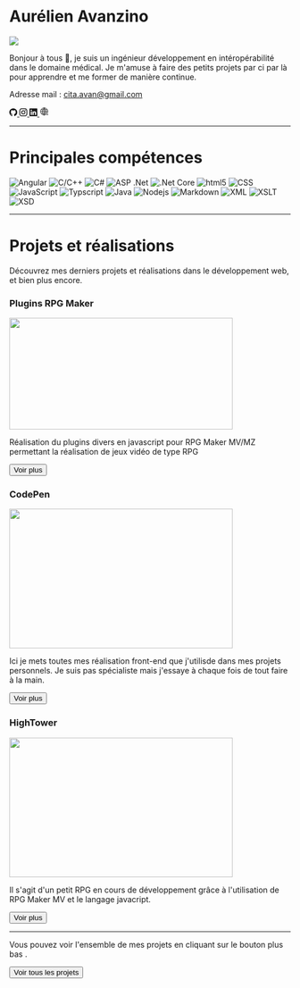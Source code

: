 # Aurélien Avanzino

<img src="https://visitor-badge.laobi.icu/badge?page_id=DaeronHTV.repoName"/>

Bonjour à tous 👋, je suis un ingénieur développement en intéropérabilité dans le domaine médical. Je m'amuse à faire des petits projets par ci par là pour apprendre et me former de manière continue.

Adresse mail : cita.avan@gmail.com

<a href="https://github.com/AurelienAVZN" target="_blank">
    <svg xmlns="http://www.w3.org/2000/svg" viewBox="0 0 16 16" width="1em" height="1em">
        <path d="M8 0C3.58 0 0 3.58 0 8c0 3.54 2.29 6.53 5.47 7.59.4.07.55-.17.55-.38 0-.19-.01-.82-.01-1.49-2.01.37-2.53-.49-2.69-.94-.09-.23-.48-.94-.82-1.13-.28-.15-.68-.52-.01-.53.63-.01 1.08.58 1.23.82.72 1.21 1.87.87 2.33.66.07-.52.28-.87.51-1.07-1.78-.2-3.64-.89-3.64-3.95 0-.87.31-1.59.82-2.15-.08-.2-.36-1.02.08-2.12 0 0 .67-.21 2.2.82.64-.18 1.32-.27 2-.27s1.36.09 2 .27c1.53-1.04 2.2-.82 2.2-.82.44 1.1.16 1.92.08 2.12.51.56.82 1.27.82 2.15 0 3.07-1.87 3.75-3.65 3.95.29.25.54.73.54 1.48 0 1.07-.01 1.93-.01 2.2 0 .21.15.46.55.38A8.01 8.01 0 0 0 16 8c0-4.42-3.58-8-8-8"></path>
    </svg>
</a>

<a href="https://www.instagram.com/aurelienavzn_" target="_blank">
    <svg xmlns="http://www.w3.org/2000/svg" viewBox="0 0 16 16" width="1em" height="1em">
        <path d="M8 0C5.829 0 5.556.01 4.703.048 3.85.088 3.269.222 2.76.42a3.9 3.9 0 0 0-1.417.923A3.9 3.9 0 0 0 .42 2.76C.222 3.268.087 3.85.048 4.7.01 5.555 0 5.827 0 8.001c0 2.172.01 2.444.048 3.297.04.852.174 1.433.372 1.942.205.526.478.972.923 1.417.444.445.89.719 1.416.923.51.198 1.09.333 1.942.372C5.555 15.99 5.827 16 8 16s2.444-.01 3.298-.048c.851-.04 1.434-.174 1.943-.372a3.9 3.9 0 0 0 1.416-.923c.445-.445.718-.891.923-1.417.197-.509.332-1.09.372-1.942C15.99 10.445 16 10.173 16 8s-.01-2.445-.048-3.299c-.04-.851-.175-1.433-.372-1.941a3.9 3.9 0 0 0-.923-1.417A3.9 3.9 0 0 0 13.24.42c-.51-.198-1.092-.333-1.943-.372C10.443.01 10.172 0 7.998 0zm-.717 1.442h.718c2.136 0 2.389.007 3.232.046.78.035 1.204.166 1.486.275.373.145.64.319.92.599s.453.546.598.92c.11.281.24.705.275 1.485.039.843.047 1.096.047 3.231s-.008 2.389-.047 3.232c-.035.78-.166 1.203-.275 1.485a2.5 2.5 0 0 1-.599.919c-.28.28-.546.453-.92.598-.28.11-.704.24-1.485.276-.843.038-1.096.047-3.232.047s-2.39-.009-3.233-.047c-.78-.036-1.203-.166-1.485-.276a2.5 2.5 0 0 1-.92-.598 2.5 2.5 0 0 1-.6-.92c-.109-.281-.24-.705-.275-1.485-.038-.843-.046-1.096-.046-3.233s.008-2.388.046-3.231c.036-.78.166-1.204.276-1.486.145-.373.319-.64.599-.92s.546-.453.92-.598c.282-.11.705-.24 1.485-.276.738-.034 1.024-.044 2.515-.045zm4.988 1.328a.96.96 0 1 0 0 1.92.96.96 0 0 0 0-1.92m-4.27 1.122a4.109 4.109 0 1 0 0 8.217 4.109 4.109 0 0 0 0-8.217m0 1.441a2.667 2.667 0 1 1 0 5.334 2.667 2.667 0 0 1 0-5.334"></path>
    </svg>
</a>

<a href="https://www.linkedin.com/in/aurelien-avanzino" target="_blank">
    <svg xmlns="http://www.w3.org/2000/svg" viewBox="0 0 16 16" width="1em" height="1em" fill="currentColor">
        <path d="M0 1.146C0 .513.526 0 1.175 0h13.65C15.474 0 16 .513 16 1.146v13.708c0 .633-.526 1.146-1.175 1.146H1.175C.526 16 0 15.487 0 14.854zm4.943 12.248V6.169H2.542v7.225zm-1.2-8.212c.837 0 1.358-.554 1.358-1.248-.015-.709-.52-1.248-1.342-1.248S2.4 3.226 2.4 3.934c0 .694.521 1.248 1.327 1.248zm4.908 8.212V9.359c0-.216.016-.432.08-.586.173-.431.568-.878 1.232-.878.869 0 1.216.662 1.216 1.634v3.865h2.401V9.25c0-2.22-1.184-3.252-2.764-3.252-1.274 0-1.845.7-2.165 1.193v.025h-.016l.016-.025V6.169h-2.4c.03.678 0 7.225 0 7.225z"></path>
    </svg>
</a>

<a href="https://curriculumvitae-vtoq.onrender.com/home" target="_blank">
    <svg xmlns="http://www.w3.org/2000/svg"width="1.2em" height="1.2em" viewBox="0 0 64 64" stroke-width="3" stroke="#000000" fill="none">
        <path d="M39.93,55.72A24.86,24.86,0,1,1,56.86,32.15a37.24,37.24,0,0,1-.73,6"/><path d="M37.86,51.1A47,47,0,0,1,32,56.7"/>
        <path d="M32,7A34.14,34.14,0,0,1,43.57,30a34.07,34.07,0,0,1,.09,4.85"/><path d="M32,7A34.09,34.09,0,0,0,20.31,32.46c0,16.2,7.28,21,11.66,24.24"/>
        <line x1="10.37" y1="19.9" x2="53.75" y2="19.9"/>
        <line x1="32" y1="6.99" x2="32" y2="56.7"/><line x1="11.05" y1="45.48" x2="37.04" y2="45.48"/>
        <line x1="7.14" y1="32.46" x2="56.86" y2="31.85"/>
        <path d="M53.57,57,58,52.56l-8-8,4.55-2.91a.38.38,0,0,0-.12-.7L39.14,37.37a.39.39,0,0,0-.46.46L42,53.41a.39.39,0,0,0,.71.13L45.57,49Z"/>
    </svg>
</a>

---

# Principales compétences

<img alt="Angular" src="https://img.shields.io/badge/-Angular-DD0031?style=flat-square&logo=angular&logoColor=white" />
<img alt="C/C++" src="https://img.shields.io/badge/%20-C%2FC%2B%2B-lightgrey?style=flat-square&logo=c&logoColor=white"/>
<img alt="C#" src="https://img.shields.io/badge/%20-C%23-blueviolet?style=flat-square&logo=csharp&logoColor=white"/>
<img alt="ASP .Net" src="https://img.shields.io/badge/%20-ASP .Net-blueviolet?style=flat-square&logo=csharp&logoColor=white"/>
<img alt=".Net Core" src="https://img.shields.io/badge/%20-.Net Core-blueviolet?style=flat-square&logo=csharp&logoColor=white"/>
<img alt="html5" src="https://img.shields.io/badge/-HTML5-E34F26?style=flat-square&logo=html5&logoColor=white" />
<img alt="CSS" src="https://img.shields.io/badge/CSS%20-%231572B6.svg?style=flat-square&logo=css3&logoColor=white" />
<img alt="JavaScript" src="https://img.shields.io/badge/JavaScript%20-%23F7DF1E.svg?style=flat-square&logo=javascript&logoColor=black" />
<img alt="Typscript" src="https://img.shields.io/badge/Typscript%20-%231572B6.svg?style=flat-square&logo=typescript&logoColor=black" />
<img alt="Java" src="https://img.shields.io/badge/Java%20-%23F7DF1E.svg?style=flat-square&logo=java&logoColor=black" />
<img alt="Nodejs" src="https://img.shields.io/badge/-Nodejs-43853d?style=flat-square&logo=Node.js&logoColor=white" />
<img alt="Markdown" src="https://img.shields.io/badge/Markdown-%23000000.svg?style=flat-square&logo=markdown&logoColor=white" />
<img alt="XML" src="https://img.shields.io/badge/XML-green?style=flat-square&logo=xml&logoColor=white" />
<img alt="XSLT" src="https://img.shields.io/badge/XSLT-green?style=flat-square&logo=xslt&logoColor=white" />
<img alt="XSD" src="https://img.shields.io/badge/XSD-green?style=flat-square&logo=xsd&logoColor=white" />

---

# Projets et réalisations

Découvrez mes derniers projets et réalisations dans le développement web, et bien plus encore.

### Plugins RPG Maker

<img width="400" height="200" src="https://firebasestorage.googleapis.com/v0/b/cvavanzino.appspot.com/o/img%2Fprojets%2Frpg_maker.jpg?alt=media&token=b79dd94c-24e2-4c92-b086-0073afb1a889">

Réalisation du plugins divers en javascript pour RPG Maker MV/MZ permettant la réalisation de jeux vidéo de type RPG

<a href="https://itch.io/c/686188/avsoft-studios-mv-plugins" target="_blank"><button>Voir plus</button></a>

### CodePen

<img width="400" height="250" src="https://firebasestorage.googleapis.com/v0/b/cvavanzino.appspot.com/o/img%2Fprojets%2FcodePen.png?alt=media&token=61c81d0e-2b57-4d27-8dfe-d28b30a2176c">

Ici je mets toutes mes réalisation front-end que j'utilisde dans mes projets personnels. Je suis pas spécialiste mais j'essaye à chaque fois de tout faire à la main.

<a href="https://codepen.io/aurelien-avanzino" target="_blank"><button>Voir plus</button></a>

### HighTower

<img width="400" height="250" src="https://firebasestorage.googleapis.com/v0/b/cvavanzino.appspot.com/o/img%2Fprojets%2FhighTower.png?alt=media&token=772a86f4-6950-47e5-a00d-f8b984fd8218">

Il s'agit d'un petit RPG en cours de développement grâce à l'utilisation de RPG Maker MV et le langage javacript.

<a href="https://avsoft-studio.itch.io/hightower" target="_blank"><button>Voir plus</button></a>

---

Vous pouvez voir l'ensemble de mes projets en cliquant sur le bouton plus bas .

<a href="https://curriculumvitae-vtoq.onrender.com/home">
    <button>Voir tous les projets</button>
</a>

<!--<div>
         <h1>
            Ma playlist Spotify 
            <svg xmlns="http://www.w3.org/2000/svg" viewBox="0 0 16 16" width="1em" height="1em" fill="currentColor">
               <path d="M8 3a5 5 0 0 0-5 5v1h1a1 1 0 0 1 1 1v3a1 1 0 0 1-1 1H3a1 1 0 0 1-1-1V8a6 6 0 1 1 12 0v5a1 1 0 0 1-1 1h-1a1 1 0 0 1-1-1v-3a1 1 0 0 1 1-1h1V8a5 5 0 0 0-5-5"></path>
            </svg>
         </h1>
         <p>Mes morceaux préférés et les dernières tendances musicales que j'écoute en bossant.</p>
         <iframe style="border-radius:12px" src="https://open.spotify.com/embed/playlist/2wLcJJ0knthQV21JfiLyT1?utm_source=generator&amp;theme=0" width="100%" height="452" frameborder="1" allow="autoplay; clipboard-write; encrypted-media; fullscreen; picture-in-picture" loading="lazy"></iframe>
</div>-->
